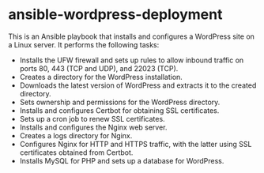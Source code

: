 # ansible-wordpress-deployment

This is an Ansible playbook that installs and configures a WordPress site on a Linux server. It performs the following tasks:

- Installs the UFW firewall and sets up rules to allow inbound traffic on ports 80, 443 (TCP and UDP), and 22023 (TCP).
- Creates a directory for the WordPress installation.
- Downloads the latest version of WordPress and extracts it to the created directory.
- Sets ownership and permissions for the WordPress directory.
- Installs and configures Certbot for obtaining SSL certificates.
- Sets up a cron job to renew SSL certificates.
- Installs and configures the Nginx web server.
- Creates a logs directory for Nginx.
- Configures Nginx for HTTP and HTTPS traffic, with the latter using SSL certificates obtained from Certbot.
- Installs MySQL for PHP and sets up a database for WordPress.
